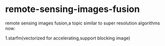 # remote-sensing-images-fusion
remote sensing images fusion,a topic similar to super resolution
algorithms now:

1.starfm(vectorized for accelerating,support blocking image)
